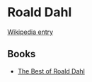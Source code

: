 # Roald Dahl

[Wikipedia entry](https://en.wikipedia.org/wiki/Roald_Dahl)

## Books

- [The Best of Roald Dahl](The_Best_of_Roald_Dahl.md)
